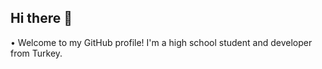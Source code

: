 ## Hi there 👋

• Welcome to my GitHub profile! I'm a high school student and developer from Turkey.
